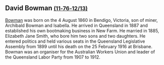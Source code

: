 
## David Bowman <small>[(11‑76‑12/13)](https://brisbane.discovereverafter.com/profile/32036768 "Go to Memorial Information" )</small>

[Bowman](https://adb.anu.edu.au/biography/bowman-david-5315) was born on the 4 August 1860 in Bendigo, Victoria, son of miner, Archibald Bowman and Isabella. He arrived in Queensland in 1887 and established his own bootmaking business in New Farm. He married in 1885, Elizabeth Jane Smith, who bore him two sons and two daughters. He entered politics and held various seats in the Queensland Legislative Assembly from 1899 until his death on the 25 February 1916 at Brisbane. Bowman was an organiser for the Australian Workers Union and leader of the Queensland Labor Party from 1907 to 1912.
